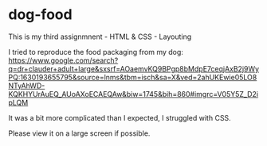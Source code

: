 # dog-food

This is my third assignmnent - HTML & CSS - Layouting

I tried to reproduce the food packaging from my dog: 
https://www.google.com/search?q=dr+clauder+adult+large&sxsrf=AOaemvKQ9BPgp8bMdpE7ceqjAxB2j9WyPQ:1630193655795&source=lnms&tbm=isch&sa=X&ved=2ahUKEwie05LO8NTyAhWD-KQKHYUrAuEQ_AUoAXoECAEQAw&biw=1745&bih=860#imgrc=V05Y5Z_D2ipLQM

It was a bit more complicated than I expected, I struggled with CSS. 

Please view it on a large screen if possible. 